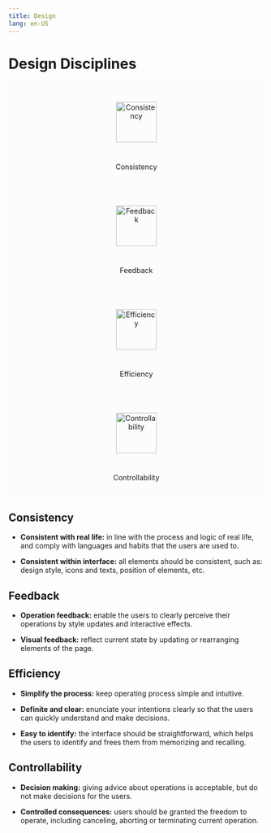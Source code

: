 ```yaml
---
title: Design
lang: en-US
---
```


<style scoped lang="scss">

.guide__design {
  margin-top: 1rem;
}

.el-col {
  padding: 0 7px;
}
.card {
  background: #fbfcfd;
  height: 204px;
  text-align: center;

  img {
    margin: 40px auto 25px;
    width: 5rem;
    height: 5rem;
  }
}

@media screen and (max-width: 767px) {
  .el-col {
    padding-bottom: 8px;
  }
}
</style>

# Design Disciplines

<div class="guide__design">
  <div class="el-row cards" style="margin-left: -7px; margin-right: -7px;">
    <div class="el-col el-col-24 el-col-xs-12 el-col-sm-6 is-guttered">
      <div class="card">
        <img src="/images/consistency.png" alt="Consistency">
        <p>Consistency</p>
      </div>
    </div>
    <div class="el-col el-col-24 el-col-xs-12 el-col-sm-6 is-guttered">
      <div class="card">
        <img src="/images/feedback.png" alt="Feedback">
        <p>Feedback</p>
      </div>
    </div>
    <div class="el-col el-col-24 el-col-xs-12 el-col-sm-6 is-guttered">
      <div class="card">
        <img src="/images/efficiency.png" alt="Efficiency">
        <p>Efficiency</p>
      </div>
    </div>
    <div class="el-col el-col-24 el-col-xs-12 el-col-sm-6 is-guttered">
      <div class="card">
        <img src="/images/controllability.png" alt="Controllability">
        <p>Controllability</p>
      </div>
    </div>
  </div>
</div>

## Consistency

- **Consistent with real life:** in line with the process and logic of real life,
  and comply with languages and habits that the users are used to.

- **Consistent within interface:** all elements should be consistent, such as:
  design style, icons and texts, position of elements, etc.

## Feedback

- **Operation feedback:** enable the users to clearly perceive their operations
  by style updates and interactive effects.

- **Visual feedback:** reflect current state by updating or
  rearranging elements of the page.

## Efficiency

- **Simplify the process:** keep operating process simple and intuitive.

- **Definite and clear:** enunciate your intentions clearly so
  that the users can quickly understand and make decisions.

- **Easy to identify:** the interface should be straightforward,
  which helps the users to identify and frees them from memorizing and recalling.

## Controllability

- **Decision making:** giving advice about operations is acceptable, but do not
  make decisions for the users.

- **Controlled consequences:** users should be granted the freedom to operate,
  including canceling, aborting or terminating current operation.
